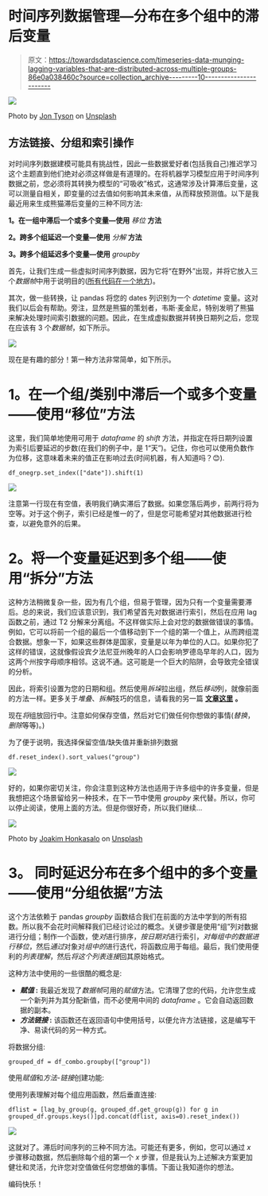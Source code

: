 # 时间序列数据管理—分布在多个组中的滞后变量

> 原文：<https://towardsdatascience.com/timeseries-data-munging-lagging-variables-that-are-distributed-across-multiple-groups-86e0a038460c?source=collection_archive---------10----------------------->

![](img/c2519334e175935d9e43d17fad415239.png)

Photo by [Jon Tyson](https://unsplash.com/@jontyson?utm_source=unsplash&utm_medium=referral&utm_content=creditCopyText) on [Unsplash](https://unsplash.com/?utm_source=unsplash&utm_medium=referral&utm_content=creditCopyText)

## 方法链接、分组和索引操作

对时间序列数据建模可能具有挑战性，因此一些数据爱好者(包括我自己)推迟学习这个主题直到他们绝对必须这样做是有道理的。在将机器学习模型应用于时间序列数据之前，您必须将其转换为模型的“可吸收”格式，这通常涉及计算滞后变量，这可以测量自相关，即变量的过去值如何影响其未来值，从而释放预测值。以下是我最近用来生成熊猫滞后变量的三种不同方法:

**1。在一组中滞后一个或多个变量—使用** *移位* **方法**

**2。跨多个组延迟一个变量—使用** *分解* **方法**

**3。跨多个组延迟多个变量—使用** *groupby*

首先，让我们生成一些虚拟时间序列数据，因为它将“在野外”出现，并将它放入三个*数据帧*中用于说明目的([所有代码在一个地方](https://tichmangono.github.io/tutorials/2018/05/04/time-series-data-munging-lagging-variables-across-multiple-groups))。

其次，做一些转换，让 pandas 将您的 dates 列识别为一个 *datetime* 变量。这对我们以后会有帮助。旁注，显然是熊猫的策划者，韦斯·麦金尼，特别发明了熊猫来解决处理时间索引数据的问题。因此，在生成虚拟数据并转换日期列之后，您现在应该有 3 个*数据帧*，如下所示。

![](img/2c6fe593027df45b76b21ff0f8d11bfc.png)

现在是有趣的部分！第一种方法非常简单，如下所示。

# **1。在一个组/类别中滞后一个或多个变量——使用“移位”方法**

这里，我们简单地使用可用于 *dataframe* 的 *shift* 方法，并指定在将日期列设置为索引后要延迟的步数(在我们的例子中，是 1“天”)。记住，你也可以使用负数作为位移，这意味着未来的值正在影响过去(时间机器，有人知道吗？😊).

```
df_onegrp.set_index(["date"]).shift(1)
```

![](img/385cbce0ca39ca8975f6f2db8a1703bb.png)

注意第一行现在有空值，表明我们确实滞后了数据。如果您落后两步，前两行将为空等。对于这个例子，索引已经是惟一的了，但是您可能希望对其他数据进行检查，以避免意外的后果。

# **2。将一个变量延迟到多个组——使用“拆分”方法**

这种方法稍微复杂一些，因为有几个组，但易于管理，因为只有一个变量需要滞后。总的来说，我们应该意识到，我们希望首先对数据进行索引，然后在应用 lag 函数之前，通过 T2 分解来分离组。不这样做实际上会对您的数据做错误的事情。例如，它可以将前一个组的最后一个值移动到下一个组的第一个值上，从而跨组混合数据。想象一下，如果这些群体是国家，变量是以年为单位的人口。如果你犯了这样的错误，这就像假设宾夕法尼亚州晚年的人口会影响罗德岛早年的人口，因为这两个州按字母顺序相邻。这说不通。这可能是一个巨大的陷阱，会导致完全错误的分析。

因此，将索引设置为您的日期和组。然后使用*拆垛*拉出组，然后*移动*列，就像前面的方法一样。更多关于*堆叠*、*拆解*技巧的信息，请看我的另一篇 [**文章这里**](/seven-clean-steps-to-reshape-your-data-with-pandas-or-how-i-use-python-where-excel-fails-62061f86ef9c) **。**

现在*将*组放回行中。注意如何保存空值，然后对它们做任何你想做的事情(*替换*，*删除*等等)。)

为了便于说明，我选择保留空值/缺失值并重新排列数据

```
df.reset_index().sort_values("group")
```

![](img/c70d1a8202422de3ef9919025fa24f6b.png)

好的，如果你密切关注，你会注意到这种方法也适用于许多组中的许多变量，但是我想把这个场景留给另一种技术，在下一节中使用 *groupby* 来代替。所以，你可以停止阅读，使用上面的方法。但是你很好奇，所以我们继续…

![](img/c3705d4c494d89321328e657a07d061e.png)

Photo by [Joakim Honkasalo](https://unsplash.com/@jhonkasalo?utm_source=unsplash&utm_medium=referral&utm_content=creditCopyText) on [Unsplash](https://unsplash.com/s/photos/curious?utm_source=unsplash&utm_medium=referral&utm_content=creditCopyText)

# **3。** **同时延迟分布在多个组中的多个变量——使用“分组依据”方法**

这个方法依赖于 pandas *groupby* 函数结合我们在前面的方法中学到的所有招数。所以我不会花时间解释我们已经讨论过的概念。关键步骤是使用“组”列对数据进行分组；制作一个函数，使*对*进行排序，*按日期对*进行索引，*对每组中的数据进行移位*，然后*通过*对象对*组中的*进行迭代，将函数应用于每组。最后，我们使用便利的*列表理解*，然后*将这个列表连接*回其原始格式。

这种方法中使用的一些很酷的概念是:

*   ***赋值* :** 我最近发现了*数据帧*可用的*赋值*方法。它清理了您的代码，允许您生成一个新列并为其分配新值，而不必使用中间的 *dataframe* 。它会自动返回数据的副本。
*   ***方法链接* :** 该函数还在返回语句中使用括号，以便允许方法链接，这是编写干净、易读代码的另一种方式。

将数据分组:

```
grouped_df = df_combo.groupby(["group"])
```

使用*赋值*和*方法-链接*创建功能:

使用列表理解对每个组应用函数，然后垂直连接:

```
dflist = [lag_by_group(g, grouped_df.get_group(g)) for g in grouped_df.groups.keys()]pd.concat(dflist, axis=0).reset_index())
```

![](img/9fcced4ed9e9000a8911ab15f79711c5.png)

这就对了。滞后时间序列的三种不同方法。可能还有更多，例如，您可以通过 *x* 步骤移动数据，然后删除每个组的第一个 *x* 步骤，但是我认为上述解决方案更加健壮和灵活，允许您对空值做任何您想做的事情。下面让我知道你的想法。

编码快乐！
